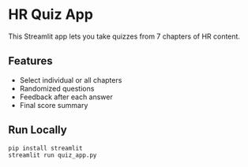 # HR Quiz App

This Streamlit app lets you take quizzes from 7 chapters of HR content.

## Features
- Select individual or all chapters
- Randomized questions
- Feedback after each answer
- Final score summary

## Run Locally
```bash
pip install streamlit
streamlit run quiz_app.py
```
